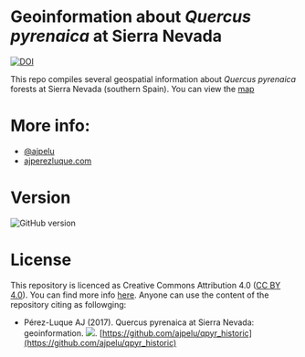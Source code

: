 # Geoinformation about *Quercus pyrenaica* at Sierra Nevada 

[![DOI](https://zenodo.org/badge/117563374.svg)](https://zenodo.org/badge/latestdoi/117563374) 

This repo compiles several geospatial information about *Quercus pyrenaica* forests at Sierra Nevada (southern Spain). You can view the [map](https://ajpelu.github.io/qpyr_historic) 

# More info:
* [@ajpelu](https://twitter.com/ajpelu)
* [ajperezluque.com](http://ajperezluque.com)

# Version 
![GitHub version](https://img.shields.io/badge/version-1.0.0-green.svg)

# License 
This repository is licenced as Creative Commons Attribution 4.0 ([CC BY 4.0](https://creativecommons.org/licenses/by/4.0/)). You can find more info [here](/LICENSE). Anyone can use the content of the repository citing as followging:

* Pérez-Luque AJ (2017). Quercus pyrenaica at Sierra Nevada: geoinformation. ![](https://img.shields.io/badge/version-1.0.0-green.svg). [https://github.com/ajpelu/qpyr_historic](https://github.com/ajpelu/qpyr_historic) 

